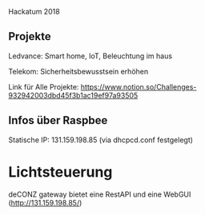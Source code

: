 Hackatum 2018

## Projekte
Ledvance: Smart home, IoT, Beleuchtung im haus

Telekom: Sicherheitsbewusstsein erhöhen

Link für Alle Projekte: https://www.notion.so/Challenges-932942003dbd45f3b1ac19ef97a93505


## Infos über Raspbee
Statische IP: 131.159.198.85 (via dhcpcd.conf festgelegt)

# Lichtsteuerung
deCONZ gateway bietet eine RestAPI und eine WebGUI (http://131.159.198.85/)